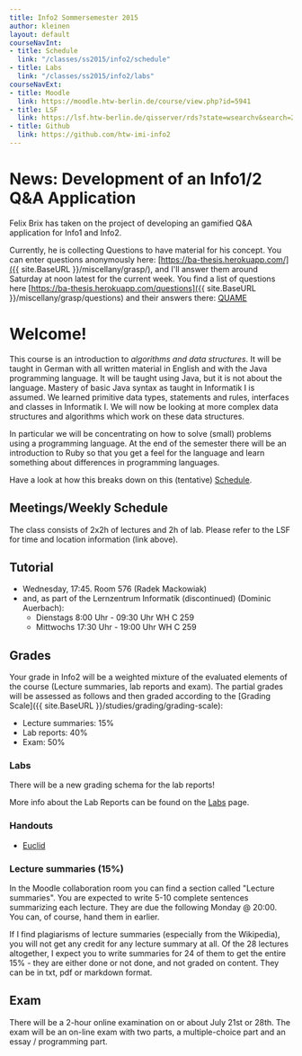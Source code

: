 ```yaml
---
title: Info2 Sommersemester 2015
author: kleinen
layout: default
courseNavInt:
- title: Schedule
  link: "/classes/ss2015/info2/schedule"
- title: Labs
  link: "/classes/ss2015/info2/labs"
courseNavExt:
- title: Moodle
  link: https://moodle.htw-berlin.de/course/view.php?id=5941
- title: LSF
  link: https://lsf.htw-berlin.de/qisserver/rds?state=wsearchv&search=2&veranstaltung.veranstid=102655
- title: Github
  link: https://github.com/htw-imi-info2
---
```



# News: Development of an Info1/2 Q&A Application

Felix Brix has taken on the project of developing an gamified Q&A application for Info1 and Info2.

Currently, he is collecting Questions to have material for his concept.
You can enter questions anonymously here: [https://ba-thesis.herokuapp.com/]({{ site.BaseURL }}/miscellany/grasp/),
and I'll answer them around Saturday at noon latest for the current week.
You find a list of questions here [https://ba-thesis.herokuapp.com/questions]({{ site.BaseURL }}/miscellany/grasp/questions) and
their answers there: [QUAME](quame)



# Welcome!

This course is an introduction to *algorithms and data structures*. It will be taught in German with all written material in English and with the Java programming language. It will be taught using Java, but it is not about the language. Mastery of basic Java syntax as taught in Informatik I is assumed. We learned primitive data types, statements and rules, interfaces and classes in Informatik I. We will now be looking at more complex data structures and algorithms which work on these data structures.

In particular we will be concentrating on how to solve (small) problems using a programming language. At the end of the semester there will be an introduction to
Ruby so that you get a feel for the language and learn something about differences
in programming languages.

Have a look at how this breaks down on this (tentative) [Schedule](schedule).

## Meetings/Weekly Schedule

The class consists of 2x2h of lectures and 2h of lab. Please refer to the LSF for time and location information (link above).

## Tutorial
* Wednesday, 17:45. Room  576 (Radek Mackowiak)
* and, as part of the Lernzentrum Informatik (discontinued) (Dominic Auerbach):
    * Dienstags 8:00 Uhr - 09:30 Uhr WH C 259
    * Mittwochs 17:30 Uhr - 19:00 Uhr WH C 259


## Grades

Your grade in Info2 will be a weighted mixture of the evaluated elements of the course (Lecture summaries, lab reports and exam). The partial grades will be assessed as follows and then graded according to the [Grading Scale]({{ site.BaseURL }}/studies/grading/grading-scale):

* Lecture summaries: 15%
* Lab reports: 40%
* Exam: 50%

### Labs
There will be a new grading schema for the lab reports!

More info about the Lab Reports can be found on the [Labs](labs) page.

### Handouts

* [Euclid](handouts/euclid)

### Lecture summaries (15%)
In the Moodle collaboration room you can find a section called "Lecture summaries". You are expected to write 5-10 complete sentences summarizing each lecture. They are due the following Monday @ 20:00. You can, of course, hand them in earlier.

If I find plagiarisms of lecture summaries (especially from the Wikipedia), you will not get any credit for any lecture summary at all. Of the 28 lectures altogether, I expect you to write summaries for 24 of them to get the entire 15% - they are either done or not done, and not graded on content.
They can be in txt, pdf or markdown format.

## Exam

There will be a 2-hour online examination on or about July 21st or 28th.  The exam will be an on-line exam with two parts, a multiple-choice part and an essay / programming part.
